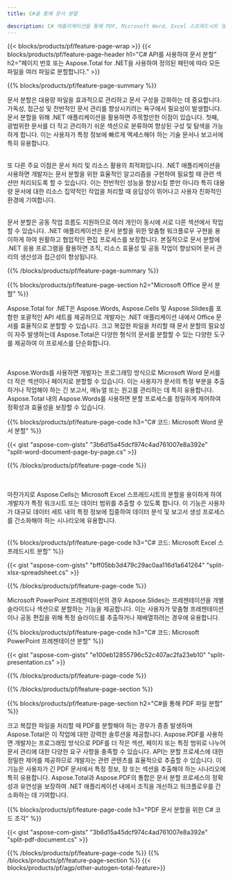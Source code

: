 ```yaml
---
title: C#을 통해 문서 분할 

description: C# 애플리케이션을 통해 PDF, Microsoft Word, Excel 스프레드시트 및 PowerPoint 프레젠테이션을 분할하세요. 페이지 번호나 미리 정의된 패턴으로 문서를 분할합니다.
---
```


{{< blocks/products/pf/feature-page-wrap >}}
{{< blocks/products/pf/feature-page-header h1="C# API를 사용하여 문서 분할" h2="페이지 번호 또는 Aspose.Total for .NET을 사용하여 정의된 패턴에 따라 모든 파일을 여러 파일로 분할합니다." >}}

{{% blocks/products/pf/feature-page-summary %}}

문서 분할은 대용량 파일을 효과적으로 관리하고 문서 구성을 강화하는 데 중요합니다. 가독성, 접근성 및 전반적인 문서 관리를 향상시키려는 욕구에서 필요성이 발생합니다. 문서 분할을 위해 .NET 애플리케이션을 활용하면 주목할만한 이점이 있습니다. 첫째, 광범위한 문서를 더 작고 관리하기 쉬운 섹션으로 분류하여 향상된 구성 및 탐색을 가능하게 합니다. 이는 사용자가 특정 정보에 빠르게 액세스해야 하는 기술 문서나 보고서에 특히 유용합니다.<br /><br />

또 다른 주요 이점은 문서 처리 및 리소스 활용의 최적화입니다. .NET 애플리케이션을 사용하면 개발자는 문서 분할을 위한 효율적인 알고리즘을 구현하여 필요할 때 관련 섹션만 처리되도록 할 수 있습니다. 이는 전반적인 성능을 향상시킬 뿐만 아니라 특히 대용량 문서에 대한 리소스 집약적인 작업을 처리할 때 응답성이 뛰어나고 사용자 친화적인 환경에 기여합니다.<br /><br />

문서 분할은 공동 작업 흐름도 지원하므로 여러 개인이 동시에 서로 다른 섹션에서 작업할 수 있습니다. .NET 애플리케이션은 문서 분할을 위한 맞춤형 워크플로우 구현을 용이하게 하여 원활하고 협업적인 편집 프로세스를 보장합니다. 본질적으로 문서 분할에 .NET 응용 프로그램을 활용하면 조직, 리소스 효율성 및 공동 작업이 향상되어 문서 관리의 생산성과 접근성이 향상됩니다.

{{% /blocks/products/pf/feature-page-summary  %}}

{{% blocks/products/pf/feature-page-section  h2="Microsoft Office 문서 분할" %}}

Aspose.Total for .NET은 Aspose.Words, Aspose.Cells 및 Aspose.Slides를 포함한 포괄적인 API 세트를 제공하므로 개발자는 .NET 애플리케이션 내에서 Office 문서를 효율적으로 분할할 수 있습니다. 크고 복잡한 파일을 처리할 때 문서 분할의 필요성이 자주 발생하는데 Aspose.Total은 다양한 형식의 문서를 분할할 수 있는 다양한 도구를 제공하여 이 프로세스를 단순화합니다. 

<br /><br />
Aspose.Words를 사용하면 개발자는 프로그래밍 방식으로 Microsoft Word 문서를 더 작은 섹션이나 페이지로 분할할 수 있습니다. 이는 사용자가 문서의 특정 부분을 추출하거나 작업해야 하는 긴 보고서, 매뉴얼 또는 원고를 관리하는 데 특히 유용합니다. Aspose.Total 내의 Aspose.Words를 사용하면 분할 프로세스를 정밀하게 제어하여 정확성과 효율성을 보장할 수 있습니다.


{{% blocks/products/pf/feature-page-code h3="C# 코드: Microsoft Word 문서 분할" %}}

{{< gist "aspose-com-gists" "3b6d15a45dcf974c4ad761007e8a392e" "split-word-document-page-by-page.cs" >}}

{{% /blocks/products/pf/feature-page-code  %}}

<br /><br />
마찬가지로 Aspose.Cells는 Microsoft Excel 스프레드시트의 분할을 용이하게 하여 개발자가 특정 워크시트 또는 데이터 범위를 추출할 수 있도록 합니다. 이 기능은 사용자가 대규모 데이터 세트 내의 특정 정보에 집중하여 데이터 분석 및 보고서 생성 프로세스를 간소화해야 하는 시나리오에 유용합니다.
<br /><br />

{{% blocks/products/pf/feature-page-code h3="C# 코드: Microsoft Excel 스프레드시트 분할" %}}

{{< gist "aspose-com-gists" "bff05bb3d479c29ac0aa116d1a641264" "split-xlsx-spreadsheet.cs" >}}

{{% /blocks/products/pf/feature-page-code  %}}

Microsoft PowerPoint 프레젠테이션의 경우 Aspose.Slides는 프레젠테이션을 개별 슬라이드나 섹션으로 분할하는 기능을 제공합니다. 이는 사용자가 맞춤형 프레젠테이션이나 공동 편집을 위해 특정 슬라이드를 추출하거나 재배열하려는 경우에 유용합니다.

{{% blocks/products/pf/feature-page-code h3="C# 코드: Microsoft PowerPoint 프레젠테이션 분할" %}}

{{< gist "aspose-com-gists" "e100eb12855796c52c407ac2fa23eb10" "split-presentation.cs" >}}

{{% /blocks/products/pf/feature-page-code  %}}

{{% /blocks/products/pf/feature-page-section %}}

{{% blocks/products/pf/feature-page-section  h2="C#을 통해 PDF 파일 분할" %}}

크고 복잡한 파일을 처리할 때 PDF를 분할해야 하는 경우가 종종 발생하며 Aspose.Total은 이 작업에 대한 강력한 솔루션을 제공합니다. Aspose.PDF를 사용하면 개발자는 프로그래밍 방식으로 PDF를 더 작은 섹션, 페이지 또는 특정 범위로 나누어 문서 관리에 대한 다양한 요구 사항을 충족할 수 있습니다. API는 분할 프로세스에 대한 정밀한 제어를 제공하므로 개발자는 관련 콘텐츠를 효율적으로 추출할 수 있습니다. 이 기능은 사용자가 긴 PDF 문서에서 특정 정보, 장 또는 섹션을 추출해야 하는 시나리오에 특히 유용합니다. Aspose.Total과 Aspose.PDF의 통합은 문서 분할 프로세스의 정확성과 유연성을 보장하여 .NET 애플리케이션 내에서 조직을 개선하고 워크플로우를 간소화하는 데 기여합니다.

{{% blocks/products/pf/feature-page-code h3="PDF 문서 분할을 위한 C# 코드 조각" %}}

{{< gist "aspose-com-gists" "3b6d15a45dcf974c4ad761007e8a392e" "split-pdf-document.cs" >}}

{{% /blocks/products/pf/feature-page-code  %}}
{{% /blocks/products/pf/feature-page-section %}}
{{< blocks/products/pf/agp/other-autogen-total-feature>}}